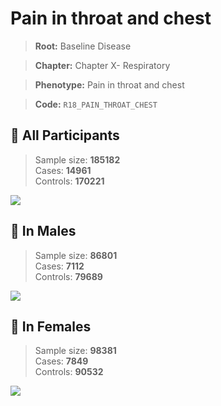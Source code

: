# Pain in throat and chest

> **Root:** Baseline Disease  

> **Chapter:** Chapter X- Respiratory  

> **Phenotype:** Pain in throat and chest  

> **Code:** `R18_PAIN_THROAT_CHEST`

## 🧪 All Participants  
> Sample size: **185182**  
> Cases: **14961**  
> Controls: **170221**
<img src="/Disease/Figures/ALL/Incidence/R18_PAIN_THROAT_CHEST.png"/>
<CsvTable src="/public/Disease/Data/ALL/Incidence/COX_R18_PAIN_THROAT_CHEST.csv" label="🔍 View full results" />

## 👨 In Males  
> Sample size: **86801**  
> Cases: **7112**  
> Controls: **79689**
<img src="/Disease/Figures/Male/Incidence/R18_PAIN_THROAT_CHEST.png"/>
<CsvTable src="/public/Disease/Data/Male/Incidence/COX_R18_PAIN_THROAT_CHEST.csv" label="🔍 View full results" />

## 👩 In Females  
> Sample size: **98381**  
> Cases: **7849**  
> Controls: **90532**
<img src="/Disease/Figures/Female/Incidence/R18_PAIN_THROAT_CHEST.png"/>
<CsvTable src="/public/Disease/Data/Female/Incidence/COX_R18_PAIN_THROAT_CHEST.csv" label="🔍 View full results" />

